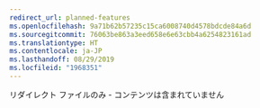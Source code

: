```yaml
---
redirect_url: planned-features
ms.openlocfilehash: 9a71b62b57235c15ca6008740d4578bdcde84a6d
ms.sourcegitcommit: 76063be863a3eed658e6e63cbb4a6254823161ad
ms.translationtype: HT
ms.contentlocale: ja-JP
ms.lasthandoff: 08/29/2019
ms.locfileid: "1968351"
---
```

リダイレクト ファイルのみ - コンテンツは含まれていません